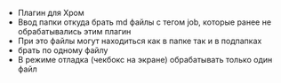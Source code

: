 - Плагин для Хром 
- Ввод папки откуда брать md файлы с тегом job, которые ранее не обрабатывались этим плагин
- При это файлы могут находиться как в папке так и в подпапках
- брать по одному файлу
- В режиме отладка (чекбокс на экране) обрабатывать только один файл
